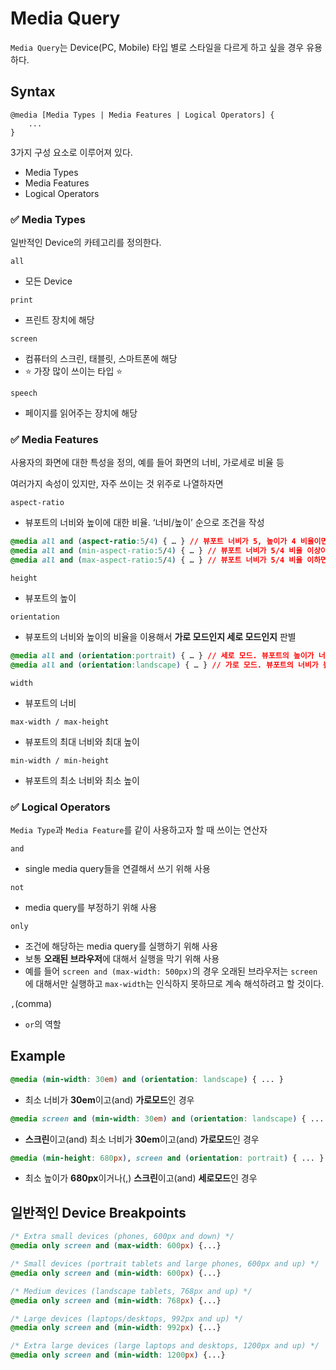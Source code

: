 # Media Query



`Media Query`는 Device(PC, Mobile) 타입 별로 스타일을 다르게 하고 싶을 경우 유용하다.



## Syntax

```
@media [Media Types | Media Features | Logical Operators] {
	...
}
```

3가지 구성 요소로 이루어져 있다.

- Media Types
- Media Features
- Logical Operators



### :white_check_mark: Media Types

일반적인 Device의 카테고리를 정의한다.

`all`

- 모든 Device



`print`

- 프린트 장치에 해당



`screen`

- 컴퓨터의 스크린, 태블릿, 스마트폰에 해당
- :star: 가장 많이 쓰이는 타입 :star:



`speech`

- 페이지를 읽어주는 장치에 해당



### :white_check_mark: Media Features

사용자의 화면에 대한 특성을 정의, 예를 들어 화면의 너비, 가로세로 비율 등

여러가지 속성이 있지만, 자주 쓰이는 것 위주로 나열하자면

`aspect-ratio`

- 뷰포트의 너비와 높이에 대한 비율. ‘너비/높이’ 순으로 조건을 작성

```css
@media all and (aspect-ratio:5/4) { … } // 뷰포트 너비가 5, 높이가 4 비율이면 실행
@media all and (min-aspect-ratio:5/4) { … } // 뷰포트 너비가 5/4 비율 이상이면 실행
@media all and (max-aspect-ratio:5/4) { … } // 뷰포트 너비가 5/4 비율 이하면 실행
```



`height`

- 뷰포트의 높이



`orientation`

- 뷰포트의 너비와 높이의 비율을 이용해서 **가로 모드인지 세로 모드인지** 판별

```css
@media all and (orientation:portrait) { … } // 세로 모드. 뷰포트의 높이가 너비에 비해 상대적으로 크면 실행
@media all and (orientation:landscape) { … } // 가로 모드. 뷰포트의 너비가 높이에 비해 상대적으로 크면 실행
```



`width`

- 뷰포트의 너비



`max-width / max-height`

- 뷰포트의 최대 너비와 최대 높이



`min-width / min-height`

- 뷰포트의 최소 너비와 최소 높이



### :white_check_mark: Logical Operators

`Media Type`과 `Media Feature`를 같이 사용하고자 할 때 쓰이는 연산자



`and`

- single media query들을 연결해서 쓰기 위해 사용



`not`

- media query를 부정하기 위해 사용



`only`

- 조건에 해당하는 media query를 실행하기 위해 사용
- 보통 **오래된 브라우저**에 대해서 실행을 막기 위해 사용
- 예를 들어 `screen and (max-width: 500px)`의 경우 오래된 브라우저는 `screen`에 대해서만 실행하고 `max-width`는 인식하지 못하므로 계속 해석하려고 할 것이다.



`,`(comma)

- `or`의 역할



## Example

```css
@media (min-width: 30em) and (orientation: landscape) { ... }
```

- 최소 너비가 **30em**이고(and) **가로모드**인 경우



```css
@media screen and (min-width: 30em) and (orientation: landscape) { ... }
```

- **스크린**이고(and) 최소 너비가 **30em**이고(and) **가로모드**인 경우



```css
@media (min-height: 680px), screen and (orientation: portrait) { ... }
```

- 최소 높이가 **680px**이거나(,) **스크린**이고(and) **세로모드**인 경우



## 일반적인 Device Breakpoints

```css
/* Extra small devices (phones, 600px and down) */
@media only screen and (max-width: 600px) {...}

/* Small devices (portrait tablets and large phones, 600px and up) */
@media only screen and (min-width: 600px) {...}

/* Medium devices (landscape tablets, 768px and up) */
@media only screen and (min-width: 768px) {...}

/* Large devices (laptops/desktops, 992px and up) */
@media only screen and (min-width: 992px) {...}

/* Extra large devices (large laptops and desktops, 1200px and up) */
@media only screen and (min-width: 1200px) {...}
```


